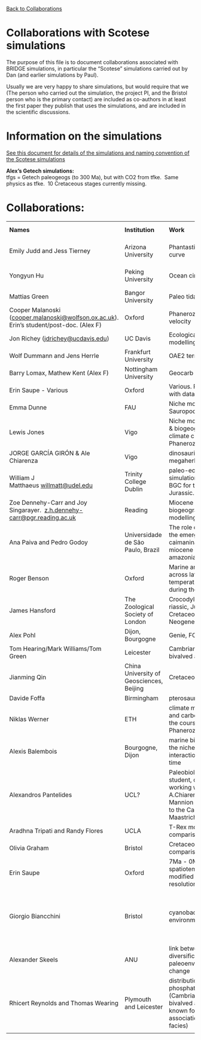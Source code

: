 
[Back to Collaborations](Collaborations.md)

# Collaborations with Scotese simulations


The purpose of this file is to document collaborations associated with BRIDGE simulations, in particular the “Scotese” simulations carried out by Dan (and earlier simulations by Paul).

Usually we are very happy to share simulations, but would require that we (The person who carried out the simulation, the project PI, and the Bristol person who is the primary contact) are included as co-authors in at least the first paper they publish that uses the simulations, and are included in the scientific discussions.


# Information on the simulations

[See this document for details of the simulations and naming convention of the Scotese simulations](Accessing_scotese.md)

**Alex’s Getech simulations:**  
tfgs = Getech paleogeogs (to 300 Ma), but with CO2 from tfke.  Same physics as tfke.  10 Cretaceous stages currently missing.


# Collaborations:

|                                                                                                                                     |                                          |                                                                                                                                                  |                                                                                                  |                         |
| ----------------------------------------------------------------------------------------------------------------------------------- | ---------------------------------------- | ------------------------------------------------------------------------------------------------------------------------------------------------ | ------------------------------------------------------------------------------------------------ | ----------------------- |
| **Names**                                                                                                                           | **Institution**                          | **Work**                                                                                                                                         | **Simulations**                                                                                  | **Paper status**        |
| Emily Judd and Jess Tierney                                                                                                         | Arizona University                       | Phantastic temperature curve                                                                                                                     | texp1, texz1, teya1, texv1, texy, tfgw, tfke                                                     | Published               |
| Yongyun Hu                                                                                                                          | Peking University                        | Ocean circulation                                                                                                                                | scotese_spinupa, tfja                                                                            | Published (without us!) |
| Mattias Green                                                                                                                       | Bangor University                        | Paleo tidal mixing                                                                                                                               | tfke                                                                                             | Paper submitted         |
| Cooper Malanoski ([cooper.malanoski@wolfson.ox.ac.uk](mailto:cooper.malanoski@wolfson.ox.ac.uk)). Erin’s student/post-doc. (Alex F) | Oxford                                   | Phanerozoic extinction velocity                                                                                                                  | tfke                                                                                             | Published.              |
| Jon Richey (jdrichey@ucdavis.edu)                                                                                                   | UC Davis                                 | Ecological Plant modelling                                                                                                                       | tfks (TBC)                                                                                       | in prep                 |
| Wolf Dummann and Jens Herrle                                                                                                        | Frankfurt University                     | OAE2 termination                                                                                                                                 | tfke+tfks                                                                                        | in prep                 |
| Barry Lomax, Mathew Kent (Alex F)                                                                                                   | Nottingham University                    | Geocarb CO2 modelling                                                                                                                            | tfke+tfks                                                                                        | In prep                 |
| Erin Saupe - Various                                                                                                                | Oxford                                   | Various. Playing around with data atm.                                                                                                           | tfke+tfks                                                                                        | In prep.                |
| Emma Dunne                                                                                                                          | FAU                                      | Niche modelling for Sauropods                                                                                                                    | tfke/tfks/tfgs                                                                                   | In prep.                |
| Lewis Jones                                                                                                                         | Vigo                                     | Niche modelling – Corals & biogeography (Koppen climate classification of Phanerozioc)                                                           | tfke/tfks/tfgs                                                                                   | In prep.                |
| JORGE GARCÍA GIRÓN & Ale Chiarenza                                                                                                  | Vigo                                     | dinosaurian megaherbivores                                                                                                                       | tfke/tfks/tfgs                                                                                   | In prep.                |
| William J Matthaeus <willmatt@udel.edu>                                                                                             | Trinity College Dublin                   | paleo-ecosystem simulations using Paleo-BGC for the Triassic-Jurassic.                                                                           | tfks/tfke                                                                                        | In prep.                |
| Zoe Dennehy-Carr and Joy Singarayer.  z.h.dennehy-carr@pgr.reading.ac.uk                                                            | Reading                                  | Miocene biogeographical modelling                                                                                                                |                                                                                                  |                         |
| Ana Paiva and Pedro Godoy                                                                                                           | Universidade de São Paulo, Brazil        | The role of climate on the emergence of giant caimaninae from the miocene western amazonian region                                               | tfgs                                                                                             | Published               |
| Roger Benson                                                                                                                        | Oxford                                   | Marine animal diversity across latitudinal and temperature gradients during the Phanerozoic                                                      | tfks                                                                                             | Submitted, in review    |
| James Hansford                                                                                                                      | The Zoological Society of London         | Crocodylomorph.  riassic, Jurassic, Cretaceous, Palaeogene, Neogene, Quaternary                                                                  | Tfks,tfke                                                                                        | Sent data               |
| Alex Pohl                                                                                                                           | Dijon, Bourgogne                         | Genie, FOAM                                                                                                                                      | Tfks,tfke                                                                                        | Submitted, in review    |
| Tom Hearing/Mark Williams/Tom Green                                                                                                 | Leicester                                | Cambrian micro-bivalved arthropods                                                                                                               | Tfks,tfke                                                                                        | Comments on paper       |
| Jianming Qin                                                                                                                        | China University of Geosciences, Beijing | Cretaceous                                                                                                                                       | Tfks,tfke                                                                                        | Sent data (via Chenmin) |
| Davide Foffa                                                                                                                        | Birmingham                               | pterosauromorph climate                                                                                                                          | Tfks,tfke                                                                                        | submitted               |
| Niklas Werner                                                                                                                       | ETH                                      | climate multistabililty and carbon cycling over the course of the Phanerozoic                                                                    | Tfks,tfke                                                                                        | Sent simulation doc     |
| Alexis Balembois                                                                                                                    | Bourgogne, Dijon                         | marine biodiversity and the niche-environment interaction through deep time                                                                      | Tfks,tfke                                                                                        | submitted               |
| Alexandros Pantelides                                                                                                               | UCL?                                     | Paleobiology PhD student, currently working with Alfio A.Chiarenza and Phillip Mannion on data related to the Campanian-Maastrichtian transition | Tfks,tfke                                                                                        |                         |
| Aradhna Tripati and Randy Flores                                                                                                    | UCLA                                     | T-Rex model-data comparisons                                                                                                                     | sent access document                                                                             |                         |
| Olivia Graham                                                                                                                       | Bristol                                  | Cretaceous model-data comparisons                                                                                                                | Seb sent data                                                                                    |                         |
| Erin Saupe                                                                                                                          | Oxford                                   | 7Ma - 0Ma spatiotemporally modified to 1deg resolution every 0.5 Ma                                                                              | tfke series                                                                                      | In prep.                |
| Giorgio Biancchini                                                                                                                  | Bristol                                  | cyanobacteria from cold environments                                                                                                             | the Hirnantian glaciation at 444.5 Mya tfKSl and another one in the Sakmarian at 292.6 Mya tfKsg |                         |
| Alexander Skeels                                                                                                                    | ANU                                      | link between biotic diversification and paleoenvironmental change                                                                                | sent access document                                                                             |                         |
| Rhicert Reynolds and Thomas Wearing                                                                                                 | Plymouth and Leicester                   | distribution of phosphatocopids (Cambrian micro-bivalved arthropods known for their association with dysoxic facies)                             | Scotese_08                                                                                       |                         |
|                                                                                                                                     |                                          |                                                                                                                                                  |                                                                                                  |                         |
